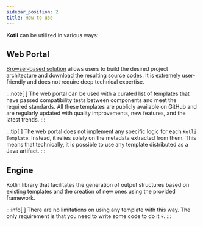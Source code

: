 ```yaml
---
sidebar_position: 2
title: How to use
---
```


**Kotli** can be utilized in various ways:

## Web Portal
[Browser-based solution](https://kotlitecture.com) allows users to build the desired project architecture and download the resulting source codes.
It is extremely user-friendly and does not require deep technical expertise.

:::note[&nbsp;]
The web portal can be used with a curated list of templates that have passed compatibility tests between components and meet the required standards.
All these templates are publicly available on GitHub and are regularly updated with quality improvements, new features, and the latest trends.
:::

:::tip[&nbsp;]
The web portal does not implement any specific logic for each `Kotli Template`.
Instead, it relies solely on the metadata extracted from them.
This means that technically, it is possible to use any template distributed as a Java artifact.
:::

## Engine
Kotlin library that facilitates the generation of output structures based on existing templates and the creation of new ones using the provided framework.

:::info[&nbsp;]
There are no limitations on using any template with this way. The only requirement is that you need to write some code to do it 💀.
:::
